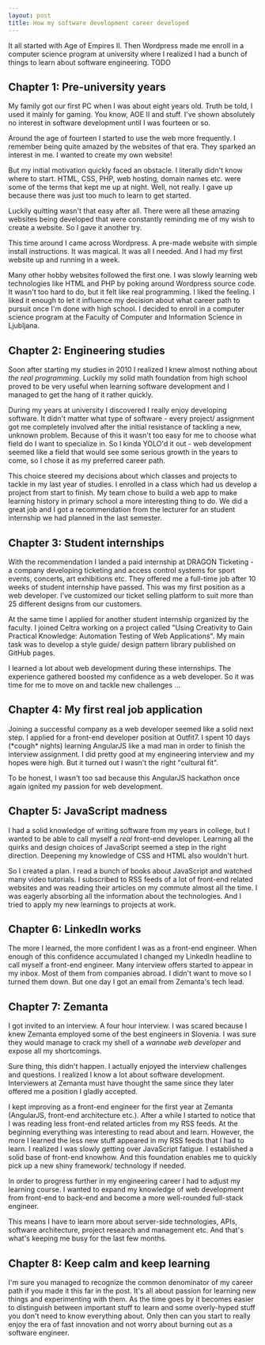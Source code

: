 ```yaml
---
layout: post
title: How my software development career developed 
---
```


<p class="post-excerpt">
    It all started with Age of Empires II. Then Wordpress made me enroll in a computer science program at university where I realized I had a bunch of things to learn about software engineering. TODO
</p>

## Chapter 1: Pre-university years
My family got our first PC when I was about eight years old. Truth be told, I used it mainly for gaming. You know, AOE II and stuff. I've shown absolutely no interest in software development until I was fourteen or so.

Around the age of fourteen I started to use the web more frequently. I remember being quite amazed by the websites of that era. They sparked an interest in me. I wanted to create my own website!

But my initial motivation quickly faced an obstacle. I literally didn't know where to start. HTML, CSS, PHP, web hosting, domain names etc. were some of the terms that kept me up at night. Well, not really. I gave up because there was just too much to learn to get started.

Luckily quitting wasn't that easy after all. There were all these amazing websites being developed that were constantly reminding me of my wish to create a website. So I gave it another try.

This time around I came across Wordpress. A pre-made website with simple install instructions. It was magical. It was all I needed. And I had my first website up and running in a week.

Many other hobby websites followed the first one. I was slowly learning web technologies like HTML and PHP by poking around Wordpress source code. It wasn't too hard to do, but it felt like real programming. I liked the feeling. I liked it enough to let it influence my decision about what career path to pursuit once I'm done with high school. I decided to enroll in a computer science program at the Faculty of Computer and Information Science in Ljubljana.

## Chapter 2: Engineering studies
Soon after starting my studies in 2010 I realized I knew almost nothing about *the real programming*. Luckily my solid math foundation from high school proved to be very useful when learning software development and I managed to get the hang of it rather quickly.

During my years at university I discovered I really enjoy developing software. It didn't matter what type of software - every project/ assignment got me completely involved after the initial resistance of tackling a new, unknown problem. Because of this it wasn't too easy for me to choose what field do I want to specialize in. So I kinda YOLO'd it out - web development seemed like a field that would see some serious growth in the years to come, so I chose it as my preferred career path.

This choice steered my decisions about which classes and projects to tackle in my last year of studies. I enrolled in a class which had us develop a project from start to finish. My team chose to build a web app to make learning history in primary school a more interesting thing to do. We did a great job and I got a recommendation from the lecturer for an student internship we had planned in the last semester.

## Chapter 3: Student internships
With the recommendation I landed a paid internship at DRAGON Ticketing - a company developing ticketing and access control systems for sport events, concerts, art exhibitions etc. They offered me a full-time job after 10 weeks of student internship have passed. This was my first position as a web developer. I've customized our ticket selling platform to suit more than 25 different designs from our customers.

At the same time I applied for another student internship organized by the faculty. I joined Celtra working on a project called "Using Creativity to Gain Practical Knowledge: Automation Testing of Web Applications". My main task was to develop a style guide/ design pattern library published on GitHub pages.

I learned a lot about web development during these internships. The experience gathered boosted my confidence as a web developer. So it was time for me to move on and tackle new challenges ...

## Chapter 4: My first real job application
Joining a successful company as a web developer seemed like a solid next step. I applied for a front-end developer position at Outfit7. I spent 10 days (\*cough\* nights) learning AngularJS like a mad man in order to finish the interview assignment. I did pretty good at my engineering interview and my hopes were high. But it turned out I wasn't the right "cultural fit".

To be honest, I wasn't too sad because this AngularJS hackathon once again ignited my passion for web development.

## Chapter 5: JavaScript madness
I had a solid knowledge of writing software from my years in college, but I wanted to be able to call myself a *real* front-end developer. Learning all the quirks and design choices of JavaScript seemed a step in the right direction. Deepening my knowledge of CSS and HTML also wouldn't hurt.

So I created a plan. I read a bunch of books about JavaScript and watched many video tutorials. I subscribed to RSS feeds of a lot of front-end related websites and was reading their articles on my commute almost all the time. I was eagerly absorbing all the information about the technologies. And I tried to apply my new learnings to projects at work.

## Chapter 6: LinkedIn works
The more I learned, the more confident I was as a front-end engineer. When enough of this confidence accumulated I changed my LinkedIn headline to call myself a front-end engineer. Many interview offers started to appear in my inbox. Most of them from companies abroad. I didn't want to move so I turned them down. But one day I got an email from Zemanta's tech lead.

## Chapter 7: Zemanta
I got invited to an interview. A four hour interview. I was scared because I knew Zemanta employed some of the best engineers in Slovenia. I was sure they would manage to crack my shell of a *wannabe web developer* and expose all my shortcomings.

Sure thing, this didn't happen. I actually enjoyed the interview challenges and questions. I realized I know a lot about software development. Interviewers at Zemanta must have thought the same since they later offered me a position I gladly accepted.

I kept improving as a front-end engineer for the first year at Zemanta (AngularJS, front-end architecture etc.). After a while I started to notice that I was reading less front-end related articles from my RSS feeds. At the beginning everything was interesting to read about and learn. However, the more I learned the less new stuff appeared in my RSS feeds that I had to learn. I realized I was slowly getting over JavaScript fatigue. I established a solid base of front-end knowhow. And this foundation enables me to quickly pick up a new shiny framework/ technology if needed.

In order to progress further in my engineering career I had to adjust my learning course. I wanted to expand my knowledge of web development from front-end to back-end and become a more well-rounded full-stack engineer.

This means I have to learn more about server-side technologies, APIs, software architecture, project research and management etc. And that's what's keeping me busy for the last few months.

## Chapter 8: Keep calm and keep learning
I'm sure you managed to recognize the common denominator of my career path if you made it this far in the post. It's all about passion for learning new things and experimenting with them. As the time goes by it becomes easier to distinguish between important stuff to learn and some overly-hyped stuff you don't need to know everything about. Only then can you start to really enjoy the era of fast innovation and not worry about burning out as a software engineer.




